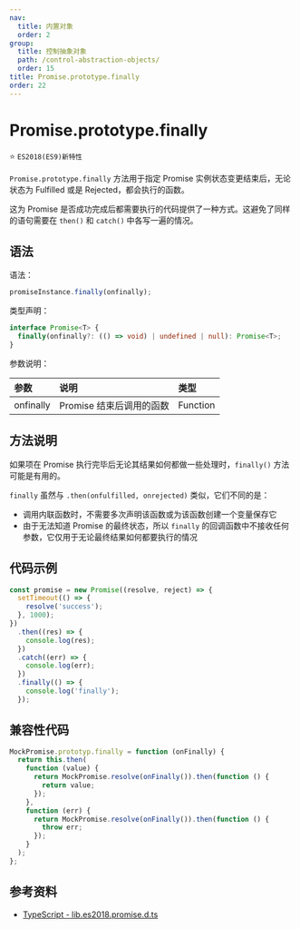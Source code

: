 ```yaml
---
nav:
  title: 内置对象
  order: 2
group:
  title: 控制抽象对象
  path: /control-abstraction-objects/
  order: 15
title: Promise.prototype.finally
order: 22
---
```


# Promise.prototype.finally

⭐️ `ES2018(ES9)新特性`

`Promise.prototype.finally` 方法用于指定 Promise 实例状态变更结束后，无论状态为 Fulfilled 或是 Rejected，都会执行的函数。

这为 Promise 是否成功完成后都需要执行的代码提供了一种方式。这避免了同样的语句需要在 `then()` 和 `catch()` 中各写一遍的情况。

## 语法

语法：

```js
promiseInstance.finally(onfinally);
```

类型声明：

```ts
interface Promise<T> {
  finally(onfinally?: (() => void) | undefined | null): Promise<T>;
}
```

参数说明：

| 参数      | 说明                     | 类型     |
| :-------- | :----------------------- | :------- |
| onfinally | Promise 结束后调用的函数 | Function |

## 方法说明

如果项在 Promise 执行完毕后无论其结果如何都做一些处理时，`finally()` 方法可能是有用的。

`finally` 虽然与 `.then(onfulfilled, onrejected)` 类似，它们不同的是：

- 调用内联函数时，不需要多次声明该函数或为该函数创建一个变量保存它
- 由于无法知道 Promise 的最终状态，所以 `finally` 的回调函数中不接收任何参数，它仅用于无论最终结果如何都要执行的情况

## 代码示例

```js
const promise = new Promise((resolve, reject) => {
  setTimeout(() => {
    resolve('success');
  }, 1000);
})
  .then((res) => {
    console.log(res);
  })
  .catch((err) => {
    console.log(err);
  })
  .finally(() => {
    console.log('finally');
  });
```

## 兼容性代码

```js
MockPromise.prototyp.finally = function (onFinally) {
  return this.then(
    function (value) {
      return MockPromise.resolve(onFinally()).then(function () {
        return value;
      });
    },
    function (err) {
      return MockPromise.resolve(onFinally()).then(function () {
        throw err;
      });
    }
  );
};
```

## 参考资料

- [TypeScript - lib.es2018.promise.d.ts](https://github.com/microsoft/TypeScript/blob/main/lib/lib.es2018.promise.d.ts)
